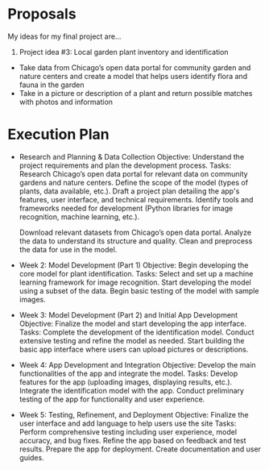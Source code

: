 # Proposals
My ideas for my final project are...

1. Project idea #3: Local garden plant inventory and identification 
- Take data from Chicago’s open data portal for community garden and nature centers and create a model that helps users identify flora and fauna in the garden
- Take in a picture or description of a plant and return possible matches with photos and information 

# Execution Plan 

- Research and Planning & Data Collection
  Objective: Understand the project requirements and plan the development process.
  Tasks:
    Research Chicago’s open data portal for relevant data on community gardens and nature centers.
    Define the scope of the model (types of plants, data available, etc.).
    Draft a project plan detailing the app's features, user interface, and technical requirements.
    Identify tools and frameworks needed for development (Python libraries for image recognition, machine learning, etc.).

    Download relevant datasets from Chicago’s open data portal.
    Analyze the data to understand its structure and quality.
    Clean and preprocess the data for use in the model.
  
- Week 2: Model Development (Part 1)
  Objective: Begin developing the core model for plant identification.
  Tasks:
    Select and set up a machine learning framework for image recognition.
    Start developing the model using a subset of the data.
    Begin basic testing of the model with sample images.
- Week 3: Model Development (Part 2) and Initial App Development
  Objective: Finalize the model and start developing the app interface.
  Tasks:
    Complete the development of the identification model.
    Conduct extensive testing and refine the model as needed.
    Start building the basic app interface where users can upload pictures or descriptions.
- Week 4: App Development and Integration
  Objective: Develop the main functionalities of the app and integrate the model.
  Tasks:
    Develop features for the app (uploading images, displaying results, etc.).
    Integrate the identification model with the app.
    Conduct preliminary testing of the app for functionality and user experience.
- Week 5: Testing, Refinement, and Deployment
  Objective: Finalize the user interface and add language to help users use the site
  Tasks:
    Perform comprehensive testing including user experience, model accuracy, and bug fixes.
    Refine the app based on feedback and test results.
    Prepare the app for deployment.
    Create documentation and user guides.

